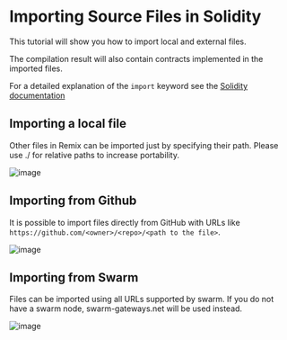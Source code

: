 Importing Source Files in Solidity
==================================

This tutorial will show you how to import local and external files.

The compilation result will also contain contracts implemented in the
imported files.

For a detailed explanation of the `import` keyword see the
[Solidity documentation](https://solidity.readthedocs.io/en/develop/layout-of-source-files.html?highlight=import#importing-other-source-files)

Importing a local file
----------------------

Other files in Remix can be imported just by specifying their path.
Please use ./ for relative paths to increase portability.

![image](tuto_basicimport.png)

Importing from Github
---------------------

It is possible to import files directly from GitHub with URLs like
`https://github.com/<owner>/<repo>/<path to the file>`.

![image](tuto_importgit.png)

Importing from Swarm
--------------------

Files can be imported using all URLs supported by swarm. If you do not
have a swarm node, swarm-gateways.net will be used instead.

![image](tuto_importswarm.png)

